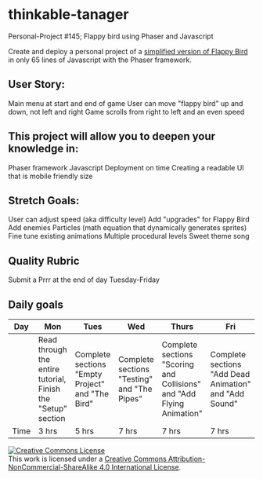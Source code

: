 # thinkable-tanager
Personal-Project #145; Flappy bird using Phaser and Javascript

Create and deploy a personal project of a [simplified version of Flappy Bird](http://www.lessmilk.com/game/flappy-bird/) in only 65 lines of Javascript with the Phaser framework. 


## User Story:
Main menu at start and end of game
User can move "flappy bird" up and down, not left and right
Game scrolls from right to left and an even speed


## This project will allow you to deepen your knowledge in:
Phaser framework
Javascript
Deployment on time
Creating a readable UI that is mobile friendly size


## Stretch Goals:
User can adjust speed (aka difficulty level)
Add "upgrades" for Flappy Bird
Add enemies
Particles (math equation that dynamically generates sprites)
Fine tune existing animations
Multiple procedural levels
Sweet theme song


## Quality Rubric
Submit a Prrr at the end of day Tuesday-Friday


## Daily goals
|Day| Mon | Tues | Wed | Thurs | Fri |
|------------|------------|------------|------------|------------|------------|
||Read through the entire tutorial, Finish the "Setup" section|Complete sections "Empty Project" and "The Bird"|Complete sections "Testing" and "The Pipes"|Complete sections "Scoring and Collisions" and "Add Flying Animation"|Complete sections "Add Dead Animation" and "Add Sound"||
|Time|3 hrs|5 hrs|7 hrs|7 hrs|7 hrs|





<!-- LICENSE -->

<a rel="license" href="http://creativecommons.org/licenses/by-nc-sa/4.0/"><img alt="Creative Commons License" style="border-width:0" src="https://i.creativecommons.org/l/by-nc-sa/4.0/80x15.png" /></a>
<br />This work is licensed under a <a rel="license" href="http://creativecommons.org/licenses/by-nc-sa/4.0/">Creative Commons Attribution-NonCommercial-ShareAlike 4.0 International License</a>.
